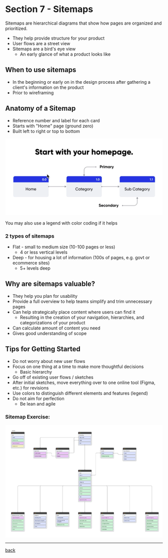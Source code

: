 # Section 7 - Sitemaps

Sitemaps are hierarchical diagrams that show how pages are organized and prioritized.

- They help provide structure for your product
- User flows are a street view
- Sitemaps are a bird's eye view
  - An early glance of what a product looks like

## When to use sitemaps

- In the beginning or early on in the design process after gathering a client's information on the product
- Prior to wireframing

## Anatomy of a Sitemap

- Reference number and label for each card
- Starts with "Home" page (ground zero)
- Built left to right or top to bottom

<img src="../img/sitemap-anatomy.png" width="600px" alt="Anatomy">

You may also use a legend with color coding if it helps

### 2 types of sitemaps

- Flat - small to medium size (10-100 pages or less)
  - 4 or less vertical levels
- Deep - for housing a lot of information (100s of pages, e.g. govt or ecommerce sites)
  - 5+ levels deep

## Why are sitemaps valuable?

- They help you plan for usability
- Provide a full overview to help teams simplify and trim unnecessary pages
- Can help strategically place content where users can find it
  - Resulting in the creation of your navigation, hierarchies, and categorizations of your product
- Can calculate amount of content you need
- Gives good understanding of scope

## Tips for Getting Started

- Do not worry about new user flows
- Focus on one thing at a time to make more thoughtful decisions
  - Basic hierarchy
- Go off of existing user flows / sketches
- After initial sketches, move everything over to one online tool (Figma, etc.) for revisions
- Use colors to distinguish different elements and features (legend)
- Do not aim for perfection
  - Be lean and agile

### Sitemap Exercise:

![Sitemap](../img/sitemap.png)

- - -

[back](../README.md)
